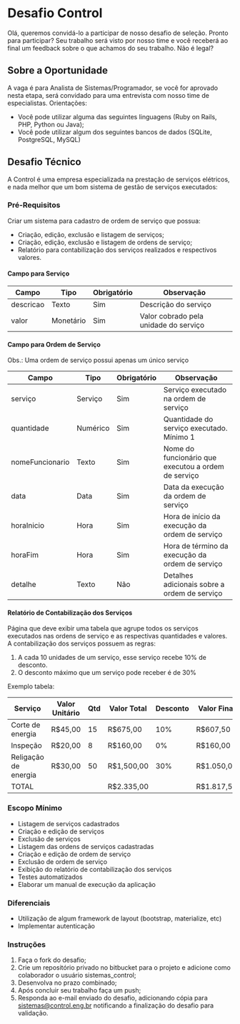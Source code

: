 # Desafio Control
Olá, queremos convidá-lo a participar de nosso desafio de seleção. Pronto para participar? Seu trabalho será visto por nosso time e você receberá ao final um feedback sobre o que achamos do seu trabalho. Não é legal?

## Sobre a Oportunidade
A vaga é para Analista de Sistemas/Programador, se você for aprovado nesta etapa, será convidado para uma entrevista com nosso time de especialistas. Orientações:

* Você pode utilizar alguma das seguintes linguagens (Ruby on Rails, PHP, Python ou Java);
* Você pode utilizar algum dos seguintes bancos de dados (SQLite, PostgreSQL, MySQL)

## Desafio Técnico
A Control é uma empresa especializada na prestação de serviços elétricos, e nada melhor que um bom sistema de gestão de serviços executados:

### Pré-Requisitos
Criar um sistema para cadastro de ordem de serviço que possua:

* Criação, edição, exclusão e listagem de serviços;
* Criação, edição, exclusão e listagem de ordens de serviço;
* Relatório para contabilização dos serviços realizados e respectivos valores.

#### Campo para Serviço
| Campo   | Tipo    | Obrigatório | Observação |
| --------|---------|-------|-------|
| descricao | Texto   |  Sim | Descrição do serviço |
| valor | Monetário   |  Sim | Valor cobrado pela unidade do serviço |


#### Campo para Ordem de Serviço
Obs.: Uma ordem de serviço possui apenas um único serviço

| Campo           | Tipo     | Obrigatório | Observação |
| -------- |--------- |------- |------- |
| serviço         | Serviço  | Sim         | Serviço executado na ordem de serviço |
| quantidade      | Numérico | Sim         | Quantidade do serviço executado. Mínimo 1 |
| nomeFuncionario | Texto    | Sim         | Nome do funcionário que executou a ordem de serviço |
| data            | Data     | Sim         | Data da execução da ordem de serviço |
| horaInicio      | Hora     | Sim         | Hora de início da execução da ordem de serviço |
| horaFim         | Hora     | Sim         | Hora de término da execução da ordem de serviço |
| detalhe         | Texto    | Não         | Detalhes adicionais sobre a ordem de serviço |


#### Relatório de Contabilização dos Serviços
Página que deve exibir uma tabela que agrupe todos os serviços executados nas ordens de serviço e as respectivas quantidades e valores. 
A contabilização dos serviços possuem as regras:

1. A cada 10 unidades de um serviço, esse serviço recebe 10% de desconto.
2. O desconto máximo que um serviço pode receber é de 30%

Exemplo tabela:

| Serviço | Valor Unitário | Qtd | Valor Total | Desconto | Valor Final|
| -------- |--------- |------- |------- |------- |------- |
| Corte de energia     | R$45,00 | 15 |   R$675,00 | 10% |   R$607,50 |
| Inspeção             | R$20,00 |  8 |   R$160,00 |  0% |   R$160,00 |
| Religação de energia | R$30,00 | 50 | R$1,500,00 | 30% | R$1.050,00 |
| TOTAL                |         |    | R$2.335,00 |     | R$1.817,50 |


### Escopo Mínimo

* Listagem de serviços cadastrados
* Criação e edição de serviços
* Exclusão de serviços
* Listagem das ordens de serviços cadastradas
* Criação e edição de ordem de serviço
* Exclusão de ordem de serviço
* Exibição do relatório de contabilização dos serviços
* Testes automatizados
* Elaborar um manual de execução da aplicação


### Diferenciais

* Utilização de algum framework de layout (bootstrap, materialize, etc)
* Implementar autenticação


### Instruções

1. Faça o fork do desafio;
2. Crie um repositório privado no bitbucket para o projeto e adicione como colaborador o usuário sistemas_control;
3. Desenvolva no prazo combinado;
4. Após concluir seu trabalho faça um push; 
5. Responda ao e-mail enviado do desafio, adicionando cópia para sistemas@control.eng.br notificando a finalização do desafio para validação.

